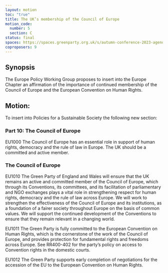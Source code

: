 ```yaml
---
layout: motion
toc: "true"
title: The UK’s membership of the Council of Europe
motion_code:
  number: 5
  section: C
status: final
spaces: https://spaces.greenparty.org.uk/s/autumn-conference-2023-agenda-forum/post/post/view?id=11145
coproposers: 9
---
```

## Synopsis

The Europe Policy Working Group proposes to insert into the Europe Chapter an affirmation of the importance of continued membership of the Council of Europe and the European Convention on Human Rights.

## Motion:

To insert into Policies for a Sustainable Society the following new section:

### Part 10: The Council of Europe

EU1000 The Council of Europe has an essential role in support of human rights, democracy and the rule of law in Europe. The UK should be a committed and active member.

### The Council of Europe

EU1010 The Green Party of England and Wales will ensure that the UK remains an active and committed member of the Council of Europe, which through its Conventions, its committees, and its facilitation of parliamentary and NGO exchanges plays a vital role in strengthening respect for human rights, democracy and the rule of law across Europe. We will work to strengthen the effectiveness of the Council of Europe and its institutions, as a foundation of a fairer society throughout Europe on the basis of common values. We will support the continued development of the Conventions to ensure that they remain relevant in a changing world.

EU1011 The Green Party is fully committed to the European Convention on Human Rights, which is the cornerstone of the work of the Council of Europe, and provides protection for fundamental rights and freedoms across Europe. See RR400-402 for the party’s policy on access to Convention rights in the domestic courts.

EU1012 The Green Party supports early completion of negotiations for the accession of the EU to the European Convention on Human Rights.